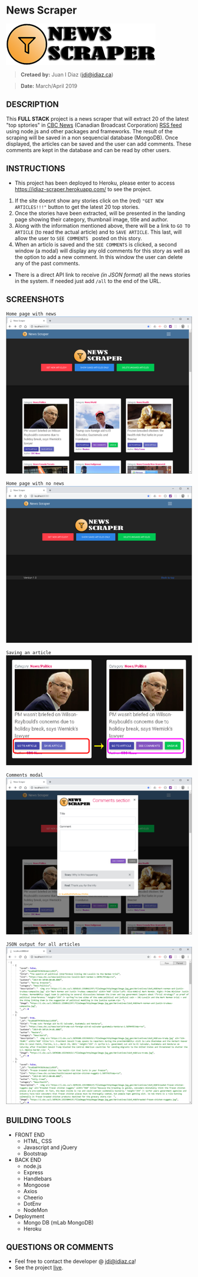 # News Scraper
![Logo](./images/logo.png)

> **Cretaed by:**     Juan I Diaz (jdi@idiaz.ca)

> **Date:**           March/April 2019

## DESCRIPTION
This **FULL STACK** project is a news scraper that will extract 20 of the latest "top sptories" in [CBC News](https://www.cbc.ca) (Canadian Broadcast Corporation) [RSS feed](https://www.cbc.ca/cmlink/rss-topstories) using node.js and other packages and frameworks. The result of the scraping will be saved in a non sequencial database (MongoDB). Once displayed, the articles can be saved and the user can add comments. These comments are kept in the database and can be read by other users.

## INSTRUCTIONS
- This project has been deployed to Heroku, please enter to access https://idiaz-scraper.herokuapp.com/ to see the project.
1. If the site doesnt show any stories click on the (red) `"GET NEW ARTICLES!!!"` button to get the latest 20 top stories.
2. Once the stories have been extracted, will be presented in the landing page showing their category, thumbnail image, title and author.
3. Along with the information mentioned above, there will be a link to `GO TO ARTICLE` (to read the actual article) and to `SAVE ARTICLE`. This last, will allow the user to `SEE COMMENTS ` posted on this story.
4. When an articlo is saved and the `SEE COMMENTS` is clicked, a second window (a modal) will display any old comments for this story as well as the option to add a new comment. In this window the user can delete any of the past comments.

- There is a direct API link to receive *(in JSON format)* all the news stories in the system. If needed just add `/all` to the end of the URL. 

## SCREENSHOTS
`Home page with news`
![Survey](./images/withNews.png)

`Home page with no news`
![Home page](./images/noNews.png)

`Saving an article`
![Home page](./images/saveArticle.png)

`Comments modal`
![Survey](./images/modal.png)

`JSON output for all articles`
![Meet your match](./images/JSON.png)

## BUILDING TOOLS
- FRONT END
    - HTML, CSS
    - Javascript and jQuery
    - Bootstrap
- BACK END
    - node.js
    - Express
    - Handlebars
    - Mongoose
    - Axios
    - Cheerio
    - DotEnv
    - NodeMon
- Deployment
    - Mongo DB (mLab MongoDB)
    - Heroku

## QUESTIONS OR COMMENTS
- Feel free to contact the developer @ <jdi@idiaz.ca>!
- See the project [live](https://idiaz-scraper.herokuapp.com/).